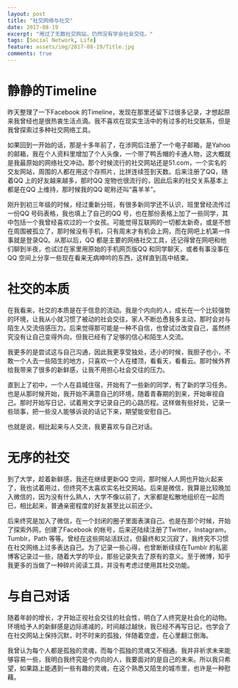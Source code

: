 ```yaml
---
layout: post
title: "社交网络与社交"
date: 2017-08-19
excerpt: "用过了无数社交网站，仍然没有学会社会交往。"
tags: [Social Network, Life]
feature: assets/img/2017-08-19/Title.jpg
comments: true
---
```


# 静静的Timeline

昨天整理了一下Facebook 的Timeline，发现在那里还留下过很多记录，才想起原来我曾经也是很热衷生活点滴。我不喜欢在现实生活中的有过多的社交联系，但是我曾探索过多种社交网络工具。

如果回到一开始的话，那是十多年前了，在涉网后注册了一个电子邮箱，是Yahoo 的邮箱，我在个人资料里增加了个人头像，一个带了鸭舌帽的卡通人物，这大概就是我最原始的网络社交冲动。那个时候流行的社交网站还是51.com，一个实名的交友网站，周围的人都在用这个存照片，比拼连续签到天数。后来注册了QQ，随着QQ 上的好友越来越多，那时QQ 宠物也很流行的，因此后来的社交关系基本上都是在QQ 上维持，那时候我的QQ 昵称还叫“喜羊羊”。

刚升到初三年级的时候，经过重新分班，有很多新同学还不认识，班里曾经流传过一份QQ 号码表格，我也填上了自己的QQ 号，也在那份表格上加了一些同学，其中包括一个我曾经喜欢过的一个女孩。可能觉得互联网的一切都太新奇，或是不想在周围被孤立了，那时候没有手机，只有周末才有机会上网，而在网吧上机第一件事就是登录QQ。从那以后，QQ 都是主要的网络社交工具，还记得曾在网吧和他们聊到半夜，也试过在家里用原始的手机网页版QQ 和同学聊天，或者有事没事在QQ 空间上分享一些现在看来无病呻吟的东西，这样直到高中结束。

# 社交的本质

在我看来，社交的本质是在于信息的流动。我是个内向的人，成长在一个比较强势的环境，让我从小就习惯了被动的社会交往，家人不断怂恿我多主动，那时会对与陌生人交流倍感压力。后来觉得那可能是一种不自信，也曾试过改变自己，虽然终究没有让自己变得外向，但我已经有了足够的信心和陌生人交流。

我更多的是尝试这与自己沟通，因此我更享受独处，还小的时候，我胆子也小，不敢一个人去一些陌生的地方，只喜欢一个人在楼顶，看看天，看看云。那时候外界给我带来了很多的新鲜感，让我不用担心社会交往的压力。

直到上了初中，一个人在县城住宿，开始有了一些新的同学，有了新的学习任务。也是从那时候开始，我开始不满意自己的环境，随着青春期的到来，开始审视自己。那时开始写日记，试着用文字记录自己的心路历程。这样做有些好处，记录一些琐事，把一些没人能够诉说的话记下来，期望能安慰自己。

也就是说，相比起来与人交流，我更喜欢与自己对话。

# 无序的社交

到了大学，趁着新鲜感，我还在继续更新QQ 空间，那时候人人网也开始火起来了，我也试着用过，但终究不太喜欢实名社交网站。后来是微信，我算是比较晚加入微信的，因为没有什么熟人，大学不像以前了，大家都是松散地组织在一起而已，相比起来，普通亲密程度的好友甚至比以前还少。

后来终究是加入了微信，在一个封闭的圈子里面表演自己。也是在那个时候，开始了探索外网，创建了Facebook 的帐号，后来还陆续注册了Twitter，Instagram，Tumblr，Path 等等。曾经在这些网站活跃过，但最终和又沉寂了，我终究不习惯在社交网络上过多表达自己。为了记录一些心得，也曾断断续续在Tumblr 的私密博客记录过一些，随着大学的毕业，那些记录失去了原有的意义。至于微博，知乎我更多的当做了一种碎片阅读工具，并没有考虑过使用其社交功能。

# 与自己对话

随着年龄的增长，才开始正视社会交往的社会性，明白了人终究是社会化的动物。环境给予人的新鲜感是边际递减的，时间越过越快，我已经不再写日记，也学会了在社交网站上保持沉默，时不时来的孤独，伴随着空虚，在心里翻江倒海。

我曾认为每个人都是孤独的灵魂，而每个孤独的灵魂又不相通。我并非祈求未来能够容易一些，我明白我终究是个内向的人，我要面对的是自己的未来。所以我只希望，如果路上能遇到一些有趣的灵魂，在这个熟悉又陌生的城市里，也许是一种慰藉。


